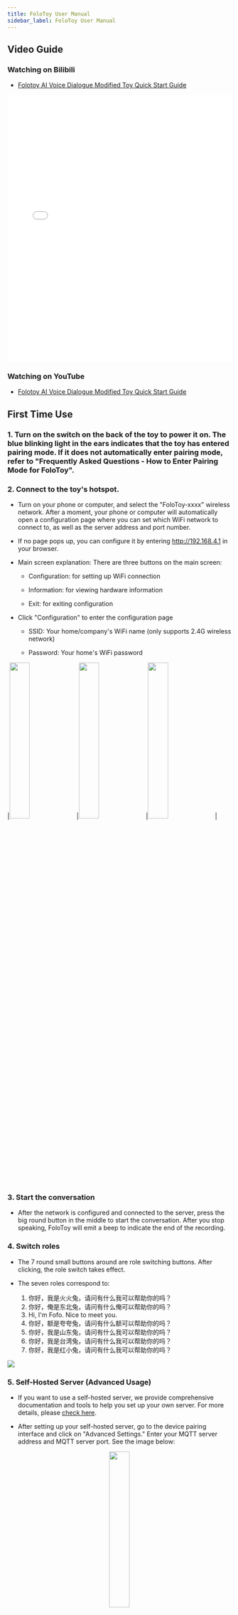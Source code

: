 ```yaml
---
title: FoloToy User Manual
sidebar_label: FoloToy User Manual
---
```


## Video Guide

### Watching on Bilibili

- [Folotoy AI Voice Dialogue Modified Toy Quick Start Guide](https://www.bilibili.com/video/BV12z4y1N7ne)

<iframe
  width="100%"
  height="600"
  src="//player.bilibili.com/player.html?aid=282570656&bvid=BV1Hc41117my&cid=1376386243&p=1"
  scrolling="no"
  border="0"
  frameBorder="no"
  framespacing="0"
  allowFullScreen={true}
>
  {" "}
</iframe>

### Watching on YouTube

- [Folotoy AI Voice Dialogue Modified Toy Quick Start Guide](https://www.youtube.com/watch?v=oXxzM-v_f30)

## First Time Use

### 1. Turn on the switch on the back of the toy to power it on. The blue blinking light in the ears indicates that the toy has entered pairing mode. If it does not automatically enter pairing mode, refer to "Frequently Asked Questions - How to Enter Pairing Mode for FoloToy".

### 2. Connect to the toy's hotspot.

- Turn on your phone or computer, and select the "FoloToy-xxxx" wireless network. After a moment, your phone or computer will automatically open a configuration page where you can set which WiFi network to connect to, as well as the server address and port number.

- If no page pops up, you can configure it by entering http://192.168.4.1 in your browser.

- Main screen explanation: There are three buttons on the main screen:

  - Configuration: for setting up WiFi connection

  - Information: for viewing hardware information

  - Exit: for exiting configuration

- Click "Configuration" to enter the configuration page

  - SSID: Your home/company's WiFi name (only supports 2.4G wireless network)

  - Password: Your home's WiFi password

|<img width="30%" src="https://github.com/FoloToy/folotoy-doc/assets/41461127/a5716e99-c5c9-4ff1-8da8-acbfb6ed664e" />|<img width="30%" src="https://github.com/FoloToy/folotoy-doc/assets/41461127/2a778703-a976-45dd-beae-30de076bd25a" />|<img width="30%" src="https://github.com/FoloToy/folotoy-doc/assets/41461127/3a0def94-a139-4d8a-aa82-4c2f60721faa" />|

### 3. Start the conversation

- After the network is configured and connected to the server, press the big round button in the middle to start the conversation. After you stop speaking, FoloToy will emit a beep to indicate the end of the recording.

### 4. Switch roles

- The 7 round small buttons around are role switching buttons. After clicking, the role switch takes effect.

- The seven roles correspond to:

  1. 你好，我是火火兔，请问有什么我可以帮助你的吗？
  2. 你好，俺是东北兔，请问有什么俺可以帮助你的吗？
  3. Hi, I'm Fofo. Nice to meet you.
  4. 你好，额是夸夸兔，请问有什么额可以帮助你的吗？
  5. 你好，我是山东兔，请问有什么我可以帮助你的吗？
  6. 你好，我是台湾兔，请问有什么我可以帮助你的吗？
  7. 你好，我是红小兔，请问有什么我可以帮助你的吗？

<img src="https://github.com/FoloToy/folotoy-doc/assets/41461127/9ab22432-da85-4763-a8d3-4fe74e3265e5" />

### 5. Self-Hosted Server (Advanced Usage)

- If you want to use a self-hosted server, we provide comprehensive documentation and tools to help you set up your own server. For more details, please [check here](https://docs.folotoy.com/).

- After setting up your self-hosted server, go to the device pairing interface and click on "Advanced Settings." Enter your MQTT server address and MQTT server port. See the image below:

<center>
  <img
    width="30%"
    src="https://github.com/FoloToy/folotoy-doc/assets/41461127/56dba04d-b13e-4119-bb7e-703ac2e30253"
  />
</center>

## Frequently Asked Questions

### 1. The Folotoy device emits an error beep, and the ear light flashes yellow.

- A flashing yellow light on the ear indicates that the device cannot connect to the internet. Possible reasons include:

  - Incorrect Wi-Fi password. Please re-enter pairing mode and set up Wi-Fi again.

  - The current Wi-Fi connection does not have internet access. Please re-enter pairing mode and set up Wi-Fi again.

### 2. How can I put the Folotoy device into pairing mode?

- Press and hold the Previous/Next buttons simultaneously for more than 5 seconds to enter pairing mode. The light will gradually turn blue, as shown in the image below:

<img src="https://github.com/FoloToy/folotoy-doc/assets/41461127/ae8bed1b-9a7e-4aff-866e-188a3a77b231" />

### 3. How can I adjust the volume of the Folotoy device?

- Rotate the switch on the back of the Folotoy device to adjust the volume.
